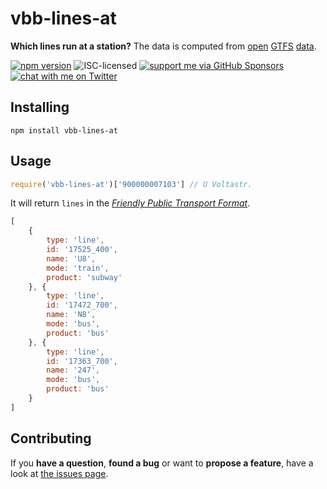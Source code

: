# vbb-lines-at

**Which lines run at a station?** The data is computed from [open](https://daten.berlin.de/datensaetze/vbb-fahrplandaten-gtfs) [GTFS](https://developers.google.com/transit/gtfs/) [data](https://vbb-gtfs.jannisr.de/).

[![npm version](https://img.shields.io/npm/v/vbb-lines-at.svg)](https://www.npmjs.com/package/vbb-lines-at)
![ISC-licensed](https://img.shields.io/github/license/derhuerst/vbb-lines-at.svg)
[![support me via GitHub Sponsors](https://img.shields.io/badge/support%20me-donate-fa7664.svg)](https://github.com/sponsors/derhuerst)
[![chat with me on Twitter](https://img.shields.io/badge/chat%20with%20me-on%20Twitter-1da1f2.svg)](https://twitter.com/derhuerst)


## Installing

```shell
npm install vbb-lines-at
```


## Usage

```js
require('vbb-lines-at')['900000007103'] // U Voltastr.
```

It will return `lines` in the [*Friendly Public Transport Format*](https://github.com/public-transport/friendly-public-transport-format).

```js
[
	{
		type: 'line',
		id: '17525_400',
		name: 'U8',
		mode: 'train',
		product: 'subway'
	}, {
		type: 'line',
		id: '17472_700',
		name: 'N8',
		mode: 'bus',
		product: 'bus'
	}, {
		type: 'line',
		id: '17363_700',
		name: '247',
		mode: 'bus',
		product: 'bus'
	}
]
```


## Contributing

If you **have a question**, **found a bug** or want to **propose a feature**, have a look at [the issues page](https://github.com/derhuerst/vbb-lines-at/issues).
